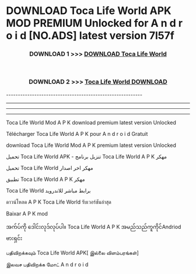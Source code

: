 # DOWNLOAD Toca Life World  APK MOD PREMIUM Unlocked for A n d r o i d [NO.ADS] latest version 7l57f 



<div align="center">

<h3>DOWNLOAD 1 >>> <a href="https://getmod2.web.app/?judul=Toca Life World ">DOWNLOAD Toca Life World </a></h3><br>

<h3>DOWNLOAD 2 >>> <a href="https://getmod2.web.app/?judul=Toca Life World ">Toca Life World  DOWNLOAD </a></h3>

</div>
----------------------------------------------------------

----------------------------------------------------------

----------------------------------------------------------

----------------------------------------------------------

Toca Life World  Mod A P K download premium latest version Unlocked

Télécharger Toca Life World  A P K pour A n d r o i d Gratuit

download Toca Life World  Mod A P K premium latest version Unlocked

تحميل Toca Life World  APK - تنزيل برنامج Toca Life World  A P K مهكر

تحميل Toca Life World  مهكر اخر اصدار

تطبيق Toca Life World  A P K مهكر

Toca Life World  برابط مباشر للاندرويد

ดาวน์โหลด A P K Toca Life World  รับเวอร์ชันล่าสุด

Baixar A P K mod

အက်ပ်ကို ဒေါင်းလုဒ်လုပ်ပါ။ Toca Life World  A P K အမည်သည်ကူကိုင်Andriod ဗားရှင်း

பதிவிறக்கவும் Toca Life World  APK[ இல்லை விளம்பரங்கள்] 
 
இலவச பதிவிறக்க மோட் A n d r o i d




